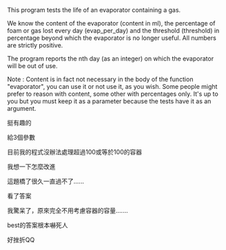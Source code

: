 This program tests the life of an evaporator containing a gas.

We know the content of the evaporator (content in ml), the percentage of foam or gas lost every day (evap_per_day) and the threshold (threshold) in percentage beyond which the evaporator is no longer useful. All numbers are strictly positive.

The program reports the nth day (as an integer) on which the evaporator will be out of use.

Note : Content is in fact not necessary in the body of the function "evaporator", you can use it or not use it, as you wish. Some people might prefer to reason with content, some other with percentages only. It's up to you but you must keep it as a parameter because the tests have it as an argument.

挺有趣的

給3個參數

目前我的程式沒辦法處理超過100或等於100的容器

我想一下怎麼改進

這題橋了很久一直過不了......

看了答案

我驚呆了，原來完全不用考慮容器的容量.......

best的答案根本嚇死人

好挫折QQ